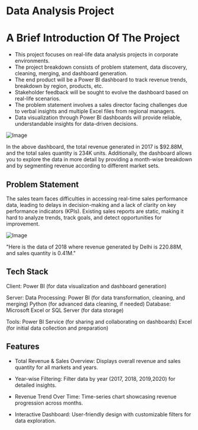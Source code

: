 
# Data Analysis Project

# A Brief Introduction Of The Project

* This project focuses on real-life data analysis projects in corporate environments.
* The project breakdown consists of problem statement, data discovery, cleaning, merging, and dashboard generation.
* The end product will be a Power BI dashboard to track revenue trends, breakdown by region, products, etc.
* Stakeholder feedback will be sought to evolve the dashboard based on real-life scenarios.
* The problem statement involves a sales director facing challenges due to verbal insights and multiple Excel files from regional managers.
* Data visualization through Power BI dashboards will provide reliable, understandable insights for data-driven decisions.


![Image](https://github.com/user-attachments/assets/cbb499f2-76f0-4745-8e60-48fb8c6c96e0)

In the above dashboard, the total revenue generated in 2017 is $92.88M, and the total sales quantity is 234K units. Additionally, the dashboard allows you to explore the data in more detail by providing a month-wise breakdown and by segmenting revenue according to different market sets.
## Problem Statement

The sales team faces difficulties in accessing real-time sales performance data, leading to delays in decision-making and a lack of clarity on key performance indicators (KPIs). Existing sales reports are static, making it hard to analyze trends, track goals, and detect opportunities for improvement.



![Image](https://github.com/user-attachments/assets/9eb42203-b1f6-4ff4-8a58-fc170ebe2369)

"Here is the data of 2018 where revenue generated by Delhi is 220.88M, and sales quantity is 0.41M."

## Tech Stack


Client:
Power BI (for data visualization and dashboard generation)

Server:
Data Processing:
Power BI (for data transformation, cleaning, and merging)
Python (for advanced data cleaning, if needed)
Database: Microsoft Excel or SQL Server (for data storage)

Tools:
Power BI Service (for sharing and collaborating on dashboards)
Excel (for initial data collection and preparation)

## Features

* Total Revenue & Sales Overview: Displays overall revenue and sales quantity for all markets and years.
* Year-wise Filtering: Filter data by year (2017, 2018, 2019,2020) for detailed insights.

* Revenue Trend Over Time: Time-series chart showcasing revenue progression across months.
* Interactive Dashboard: User-friendly design with customizable filters for data exploration.



